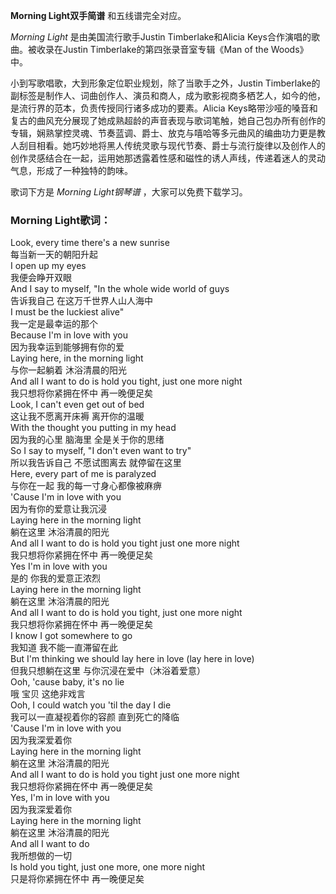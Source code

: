 

**Morning Light双手简谱** 和五线谱完全对应。

_Morning Light_ 是由美国流行歌手Justin Timberlake和Alicia Keys合作演唱的歌曲。被收录在Justin
Timberlake的第四张录音室专辑《Man of the Woods》中。

小到写歌唱歌，大到形象定位职业规划，除了当歌手之外，Justin
Timberlake的副标签是制作人、词曲创作人、演员和商人，成为歌影视商多栖艺人，如今的他，是流行界的范本，负责传授同行诸多成功的要素。Alicia
Keys略带沙哑的嗓音和复古的曲风充分展现了她成熟超龄的声音表现与歌词笔触，她自己包办所有创作的专辑，娴熟掌控灵魂、节奏蓝调、爵士、放克与嘻哈等多元曲风的编曲功力更是教人刮目相看。她巧妙地将黑人传统灵歌与现代节奏、爵士与流行旋律以及创作人的创作灵感结合在一起，运用她那透露着性感和磁性的诱人声线，传递着迷人的灵动气息，形成了一种独特的韵味。

歌词下方是 _Morning Light钢琴谱_ ，大家可以免费下载学习。

### Morning Light歌词：

Look, every time there's a new sunrise  
每当新一天的朝阳升起  
I open up my eyes  
我便会睁开双眼  
And I say to myself, "In the whole wide world of guys  
告诉我自己 在这万千世界人山人海中  
I must be the luckiest alive"  
我一定是最幸运的那个  
Because I'm in love with you  
因为我幸运到能够拥有你的爱  
Laying here, in the morning light  
与你一起躺着 沐浴清晨的阳光  
And all I want to do is hold you tight, just one more night  
我只想将你紧拥在怀中 再一晚便足矣  
Look, I can't even get out of bed  
这让我不愿离开床褥 离开你的温暖  
With the thought you putting in my head  
因为我的心里 脑海里 全是关于你的思绪  
So I say to myself, "I don't even want to try"  
所以我告诉自己 不愿试图离去 就停留在这里  
Here, every part of me is paralyzed  
与你在一起 我的每一寸身心都像被麻痹  
'Cause I'm in love with you  
因为有你的爱意让我沉浸  
Laying here in the morning light  
躺在这里 沐浴清晨的阳光  
And all I want to do is hold you tight just one more night  
我只想将你紧拥在怀中 再一晚便足矣  
Yes I'm in love with you  
是的 你我的爱意正浓烈  
Laying here in the morning light  
躺在这里 沐浴清晨的阳光  
And all I want to do is hold you tight, just one more night  
我只想将你紧拥在怀中 再一晚便足矣  
I know I got somewhere to go  
我知道 我不能一直滞留在此  
But I'm thinking we should lay here in love (lay here in love)  
但我只想躺在这里 与你沉浸在爱中（沐浴着爱意）  
Ooh, 'cause baby, it's no lie  
哦 宝贝 这绝非戏言  
Ooh, I could watch you 'til the day I die  
我可以一直凝视着你的容颜 直到死亡的降临  
'Cause I'm in love with you  
因为我深爱着你  
Laying here in the morning light  
躺在这里 沐浴清晨的阳光  
And all I want to do is hold you tight just one more night  
我只想将你紧拥在怀中 再一晚便足矣  
Yes, I'm in love with you  
因为我深爱着你  
Laying here in the morning light  
躺在这里 沐浴清晨的阳光  
And all I want to do  
我所想做的一切  
Is hold you tight, just one more, one more night  
只是将你紧拥在怀中 再一晚便足矣

